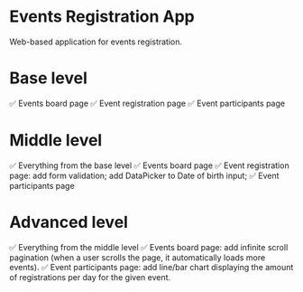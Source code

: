 # Events Registration App

Web-based application for events registration.

# Base level

✅ Events board page
✅ Event registration page
✅ Event participants page

# Middle level

✅ Everything from the base level
✅ Events board page
✅ Event registration page:
add form validation;
add DataPicker to Date of birth input;
✅ Event participants page

# Advanced level

✅ Everything from the middle level
✅ Events board page: add infinite scroll pagination (when a user scrolls the page, it
automatically loads more events).
✅ Event participants page: add line/bar chart displaying the amount of registrations per day for the given event.
